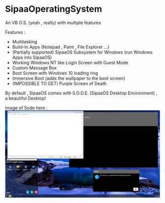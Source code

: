 # SipaaOperatingSystem
An VB O.S. (yeah , really) with multiple features

Features : 
 * Multitasking
 * Build-In Apps (Notepad , Paint , File Explorer ...)
 * (Partially supported) SipaaOS Subsystem for Windows (run Windows Apps into SipaaOS)
 * Working Windows NT like Login Screen with Guest Mode
 * Custom Message Box 
 * Boot Screen with Windows 10 loading ring
 * Immersive Boot (adds the wallpaper to the boot screen)
 * (IMPOSSIBLE TO GET) Purple Screen of Death
 
By default , SipaaOS comes with S.O.D.E. (SipaaOS Desktop Environment) , a beautiful Desktop!

Image of Sode here :
![alt text](https://github.com/RaphMar2021/SipaaOperatingSystem/blob/master/screen.png)
